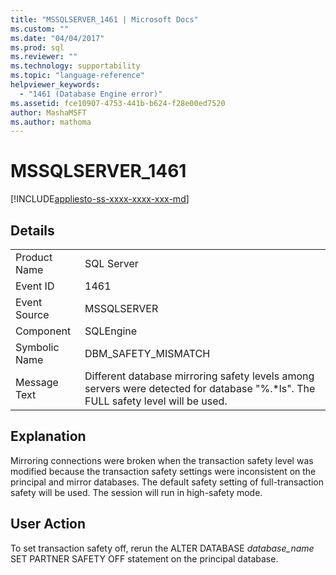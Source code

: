 ```yaml
---
title: "MSSQLSERVER_1461 | Microsoft Docs"
ms.custom: ""
ms.date: "04/04/2017"
ms.prod: sql
ms.reviewer: ""
ms.technology: supportability
ms.topic: "language-reference"
helpviewer_keywords: 
  - "1461 (Database Engine error)"
ms.assetid: fce10907-4753-441b-b624-f28e00ed7520
author: MashaMSFT
ms.author: mathoma
---
```

# MSSQLSERVER_1461
[!INCLUDE[appliesto-ss-xxxx-xxxx-xxx-md](../../includes/appliesto-ss-xxxx-xxxx-xxx-md.md)]
  
## Details  
  
|||  
|-|-|  
|Product Name|SQL Server|  
|Event ID|1461|  
|Event Source|MSSQLSERVER|  
|Component|SQLEngine|  
|Symbolic Name|DBM_SAFETY_MISMATCH|  
|Message Text|Different database mirroring safety levels among servers were detected for database "%.*ls". The FULL safety level will be used.|  
  
## Explanation  
Mirroring connections were broken when the transaction safety level was modified because the transaction safety settings were inconsistent on the principal and mirror databases. The default safety setting of full-transaction safety will be used. The session will run in high-safety mode.  
  
## User Action  
To set transaction safety off, rerun the ALTER DATABASE *database_name* SET PARTNER SAFETY OFF statement on the principal database.  
  
